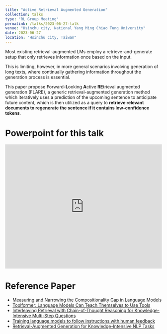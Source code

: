 ```yaml
---
title: "Active Retrieval Augmented Generation"
collection: talks
type: "RL Group Meeting"
permalink: /talks/2023-06-27-talk
venue: "Hsinchu city, National Yang Ming Chiao Tung University"
date: 2023-06-27
location: "Hsinchu city, Taiwan"
---
```


Most existing retrieval-augmented LMs employ a retrieve-and-generate setup that only retrieves information once based on the input. 

This is limiting, however, in more general scenarios involving generation of long texts, where continually gathering information throughout the generation process is essential.

This paper propose **F**orward-**L**ooking **A**ctive **RE**trieval augmented generation (FLARE), a generic retrieval-augmented generation method which iteratively uses a prediction of the upcoming sentence to anticipate future content, which is then utilized as a query to **retrieve relevant documents to regenerate the sentence if it contains low-confidence tokens**.

Powerpoint for this talk
=====
<iframe src="https://www.slideshare.net/slideshow/embed_code/key/bsrEzesLgrVtoA?startSlide=1" width="100%" height="400" frameborder="0" marginwidth="0" marginheight="0" scrolling="no"></iframe>

Reference Paper
=====
- [Measuring and Narrowing the Compositionality Gap in Language Models](https://arxiv.org/abs/2210.03350)
- [Toolformer: Language Models Can Teach Themselves to Use Tools](https://arxiv.org/abs/2302.04761)
- [Interleaving Retrieval with Chain-of-Thought Reasoning for Knowledge-Intensive Multi-Step Questions](https://arxiv.org/abs/2212.10509)
- [Training language models to follow instructions with human feedback](https://arxiv.org/abs/2203.02155)
- [Retrieval-Augmented Generation for Knowledge-Intensive NLP Tasks](https://proceedings.neurips.cc/paper_files/paper/2020/file/6b493230205f780e1bc26945df7481e5-Paper.pdf)
